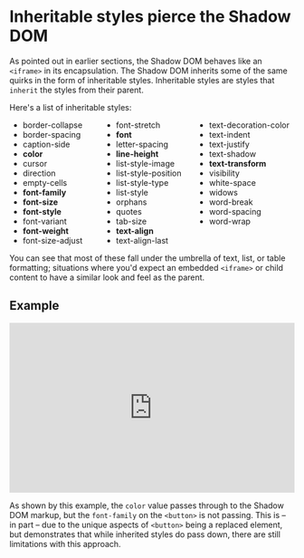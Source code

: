 # Inheritable styles pierce the Shadow DOM

As pointed out in earlier sections, the Shadow DOM behaves like an `<iframe>` in its encapsulation. The Shadow DOM inherits some of the same quirks in the form of inheritable styles. Inheritable styles are styles that `inherit` the styles from their parent. 

Here's a list of inheritable styles:

- border-collapse
- border-spacing
- caption-side
- **color**
- cursor
- direction
- empty-cells
- **font-family**
- **font-size**
- **font-style**
- font-variant
- **font-weight**
- font-size-adjust
- font-stretch
- **font**
- letter-spacing
- **line-height**
- list-style-image
- list-style-position
- list-style-type
- list-style
- orphans
- quotes
- tab-size
- **text-align**
- text-align-last
- text-decoration-color
- text-indent
- text-justify
- text-shadow
- **text-transform**
- visibility
- white-space
- widows
- word-break
- word-spacing
- word-wrap

<style>
#inheritable-styles-pierce-the-shadow-dom ~ ul {
  columns: 3
}
</style>

You can see that most of these fall under the umbrella of text, list, or table formatting; situations where you'd expect an embedded `<iframe>` or child content to have a similar look and feel as the parent. 

## Example

<iframe height="300" style="width: 100%;" scrolling="no" title="Class-styling Shadow DOM" src="https://codepen.io/davatron5000/embed/ZEaqOqY/feea3651111d3824b9dafc1d7c95dcd6?default-tab=html%2Cresult" frameborder="no" loading="lazy" allowtransparency="true" allowfullscreen="true">
  See the Pen <a href="https://codepen.io/davatron5000/pen/ZEaqOqY/feea3651111d3824b9dafc1d7c95dcd6">
  Class-styling Shadow DOM</a> by Dave Rupert (<a href="https://codepen.io/davatron5000">@davatron5000</a>)
  on <a href="https://codepen.io">CodePen</a>.
</iframe>

As shown by this example, the `color` value passes through to the Shadow DOM markup, but the `font-family` on the `<button>` is not passing. This is – in part – due to the unique aspects of `<button>` being a replaced element, but demonstrates that while inherited styles do pass down, there are still limitations with this approach.
